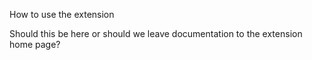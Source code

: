How to use the extension


Should this be here or should we leave documentation to the extension home page?
